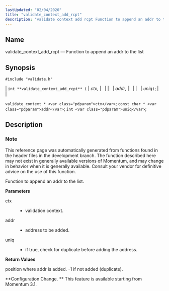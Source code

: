 ```yaml
---
lastUpdated: "02/04/2020"
title: "validate_context_add_rcpt"
description: "validate context add rcpt Function to append an addr to the list int validate context add rcpt ctx addr uniq validate context ctx const char addr int uniq This reference page was automatically generated from functions found in the header files in the development branch The function described here may..."
---
```


<a name="apis.validate_context_add_rcpt"></a> 
## Name

validate_context_add_rcpt — Function to append an addr to the list

## Synopsis

`#include "validate.h"`

| `int **validate_context_add_rcpt** (` | <var class="pdparam">ctx</var>, |   |
|   | <var class="pdparam">addr</var>, |   |
|   | <var class="pdparam">uniq</var>`)`; |   |

`validate_context * <var class="pdparam">ctx</var>`;
`const char * <var class="pdparam">addr</var>`;
`int <var class="pdparam">uniq</var>`;<a name="idp64259808"></a> 
## Description

### Note

This reference page was automatically generated from functions found in the header files in the development branch. The function described here may not exist in generally available versions of Momentum, and may change in behavior when it is generally available. Consult your vendor for definitive advice on the use of this function.

Function to append an addr to the list.

**<a name="idp64262672"></a> Parameters**

<dl class="variablelist">

<dt>ctx</dt>

<dd>

- validation context.

</dd>

<dt>addr</dt>

<dd>

- address to be added.

</dd>

<dt>uniq</dt>

<dd>

- if true, check for duplicate before adding the address.

</dd>

</dl>

**<a name="idp64269104"></a> Return Values**

position where addr is added. -1 if not added (duplicate).

**Configuration Change. ** This feature is available starting from Momentum 3.1.